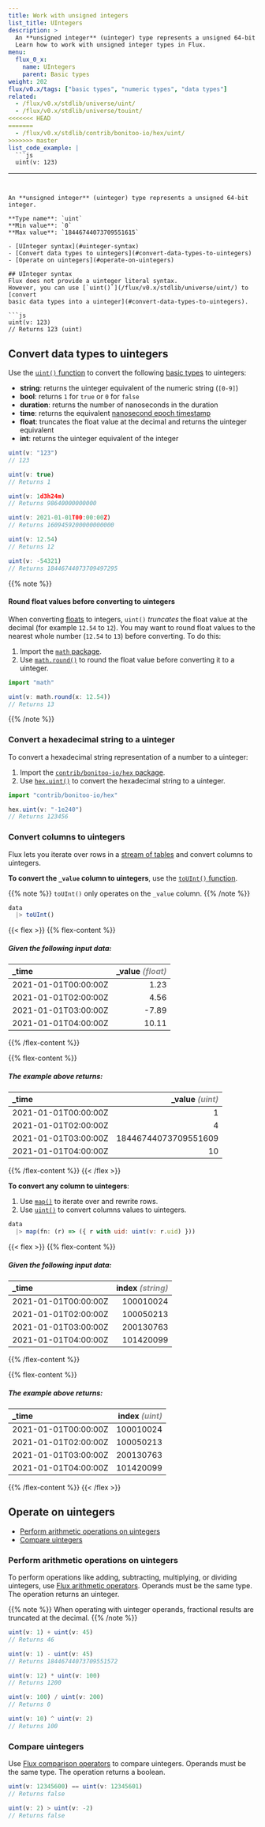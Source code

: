 ```yaml
---
title: Work with unsigned integers
list_title: UIntegers
description: >
  An **unsigned integer** (uinteger) type represents a unsigned 64-bit integer.
  Learn how to work with unsigned integer types in Flux.
menu:
  flux_0_x:
    name: UIntegers
    parent: Basic types
weight: 202
flux/v0.x/tags: ["basic types", "numeric types", "data types"]
related:
  - /flux/v0.x/stdlib/universe/uint/
  - /flux/v0.x/stdlib/universe/touint/
<<<<<<< HEAD
=======
  - /flux/v0.x/stdlib/contrib/bonitoo-io/hex/uint/
>>>>>>> master
list_code_example: |
  ```js
  uint(v: 123)
  ```
---
```


An **unsigned integer** (uinteger) type represents a unsigned 64-bit integer.

**Type name**: `uint`  
**Min value**: `0`  
**Max value**: `18446744073709551615`

- [UInteger syntax](#uinteger-syntax)
- [Convert data types to uintegers](#convert-data-types-to-uintegers)
- [Operate on uintegers](#operate-on-uintegers)

## UInteger syntax
Flux does not provide a uinteger literal syntax.
However, you can use [`uint()`](/flux/v0.x/stdlib/universe/uint/) to [convert
basic data types into a uinteger](#convert-data-types-to-uintegers).

```js
uint(v: 123)
// Returns 123 (uint)
```

## Convert data types to uintegers
Use the [`uint()` function](/flux/v0.x/stdlib/universe/uint/) to convert
the following [basic types](/flux/v0.x/data-types/basic/) to uintegers:

- **string**: returns the uinteger equivalent of the numeric string (`[0-9]`)
- **bool**: returns `1` for `true` or `0` for `false`
- **duration**: returns the number of nanoseconds in the duration
- **time**: returns the equivalent [nanosecond epoch timestamp](/influxdb/cloud/reference/glossary/#unix-timestamp)
- **float**: truncates the float value at the decimal and returns the uinteger equivalent
- **int**: returns the uinteger equivalent of the integer

```js
uint(v: "123")
// 123

uint(v: true)
// Returns 1

uint(v: 1d3h24m)
// Returns 98640000000000

uint(v: 2021-01-01T00:00:00Z)
// Returns 1609459200000000000

uint(v: 12.54)
// Returns 12

uint(v: -54321)
// Returns 18446744073709497295
```

{{% note %}}
#### Round float values before converting to uintegers
When converting [floats](/flux/v0.x/data-types/basic/float/) to integers,
`uint()` _truncates_ the float value at the decimal (for example `12.54` to `12`). 
You may want to round float values to the nearest whole number (`12.54` to `13`) before converting.
To do this:

1. Import the [`math` package](/flux/v0.x/stdlib/math/).
2. Use [`math.round()`](/flux/v0.x/stdlib/math/round/) to round the float value
   before converting it to a uinteger.

```js
import "math"

uint(v: math.round(x: 12.54))
// Returns 13
```
{{% /note %}}

### Convert a hexadecimal string to a uinteger
To convert a hexadecimal string representation of a number to a uinteger:

1. Import the [`contrib/bonitoo-io/hex` package](/flux/v0.x/stdlib/contrib/bonitoo-io/hex/).
2. Use [`hex.uint()`](/flux/v0.x/stdlib/contrib/bonitoo-io/hex/uint/) to convert
   the hexadecimal string to a uinteger.

```js
import "contrib/bonitoo-io/hex"

hex.uint(v: "-1e240")
// Returns 123456
```

### Convert columns to uintegers
Flux lets you iterate over rows in a [stream of tables](/flux/v0.x/get-started/data-model/#stream-of-tables)
and convert columns to uintegers.

**To convert the `_value` column to uintegers**, use the [`toUInt()` function](/flux/v0.x/stdlib/universe/touint/).

{{% note %}}
`toUInt()` only operates on the `_value` column.
{{% /note %}}

```js
data
  |> toUInt()
```

{{< flex >}}
{{% flex-content %}}
##### Given the following input data:
| \_time               | \_value _<span style="opacity:.5">(float)</span>_ |
| :------------------- | ------------------------------------------------: |
| 2021-01-01T00:00:00Z |                                              1.23 |
| 2021-01-01T02:00:00Z |                                              4.56 |
| 2021-01-01T03:00:00Z |                                             -7.89 |
| 2021-01-01T04:00:00Z |                                             10.11 |
{{% /flex-content %}}

{{% flex-content %}}
##### The example above returns:
| \_time               | \_value _<span style="opacity:.5">(uint)</span>_ |
| :------------------- | -----------------------------------------------: |
| 2021-01-01T00:00:00Z |                                                1 |
| 2021-01-01T02:00:00Z |                                                4 |
| 2021-01-01T03:00:00Z |                             18446744073709551609 |
| 2021-01-01T04:00:00Z |                                               10 |
{{% /flex-content %}}
{{< /flex >}}

**To convert any column to uintegers**:

1. Use [`map()`](/flux/v0.x/stdlib/universe/map/) to iterate over and rewrite rows.
2. Use [`uint()`](/flux/v0.x/stdlib/universe/uint/) to convert columns values to uintegers.

```js
data
  |> map(fn: (r) => ({ r with uid: uint(v: r.uid) }))
```

{{< flex >}}
{{% flex-content %}}
##### Given the following input data:
| \_time               | index _<span style="opacity:.5">(string)</span>_ |
| :------------------- | -----------------------------------------------: |
| 2021-01-01T00:00:00Z |                                        100010024 |
| 2021-01-01T02:00:00Z |                                        100050213 |
| 2021-01-01T03:00:00Z |                                        200130763 |
| 2021-01-01T04:00:00Z |                                        101420099 |
{{% /flex-content %}}

{{% flex-content %}}
##### The example above returns:
| \_time               | index _<span style="opacity:.5">(uint)</span>_ |
| :------------------- | ---------------------------------------------: |
| 2021-01-01T00:00:00Z |                                      100010024 |
| 2021-01-01T02:00:00Z |                                      100050213 |
| 2021-01-01T03:00:00Z |                                      200130763 |
| 2021-01-01T04:00:00Z |                                      101420099 |
{{% /flex-content %}}
{{< /flex >}}

## Operate on uintegers

- [Perform arithmetic operations on uintegers](#perform-arithmetic-operations-on-uintegers)
- [Compare uintegers](#compare-uintegers)

### Perform arithmetic operations on uintegers
To perform operations like adding, subtracting, multiplying, or dividing uintegers,
use [Flux arithmetic operators](/flux/v0.x/spec/operators/#arithmetic-operators).
Operands must be the same type.
The operation returns an uinteger.

{{% note %}}
When operating with uinteger operands, fractional results are truncated at the decimal.
{{% /note %}}

```js
uint(v: 1) + uint(v: 45)
// Returns 46

uint(v: 1) - uint(v: 45)
// Returns 18446744073709551572

uint(v: 12) * uint(v: 100)
// Returns 1200

uint(v: 100) / uint(v: 200)
// Returns 0

uint(v: 10) ^ uint(v: 2)
// Returns 100
```

### Compare uintegers
Use [Flux comparison operators](/flux/v0.x/spec/operators/#comparison-operators)
to compare uintegers.
Operands must be the same type.
The operation returns a boolean.

```js
uint(v: 12345600) == uint(v: 12345601)
// Returns false

uint(v: 2) > uint(v: -2)
// Returns false
```
